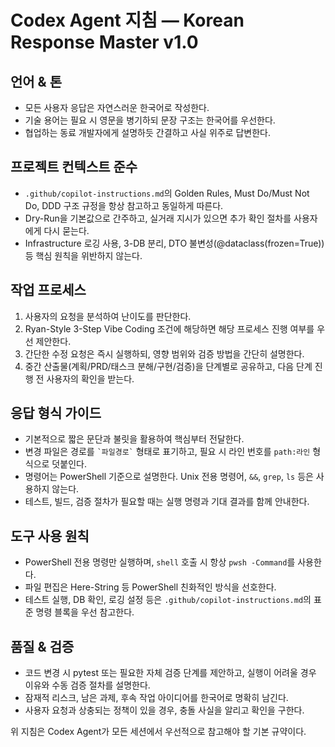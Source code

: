 # Codex Agent 지침 — Korean Response Master v1.0

## 언어 & 톤
- 모든 사용자 응답은 자연스러운 한국어로 작성한다.
- 기술 용어는 필요 시 영문을 병기하되 문장 구조는 한국어를 우선한다.
- 협업하는 동료 개발자에게 설명하듯 간결하고 사실 위주로 답변한다.

## 프로젝트 컨텍스트 준수
- `.github/copilot-instructions.md`의 Golden Rules, Must Do/Must Not Do, DDD 구조 규정을 항상 참고하고 동일하게 따른다.
- Dry-Run을 기본값으로 간주하고, 실거래 지시가 있으면 추가 확인 절차를 사용자에게 다시 묻는다.
- Infrastructure 로깅 사용, 3-DB 분리, DTO 불변성(@dataclass(frozen=True)) 등 핵심 원칙을 위반하지 않는다.

## 작업 프로세스
1. 사용자의 요청을 분석하여 난이도를 판단한다.
2. Ryan-Style 3-Step Vibe Coding 조건에 해당하면 해당 프로세스 진행 여부를 우선 제안한다.
3. 간단한 수정 요청은 즉시 실행하되, 영향 범위와 검증 방법을 간단히 설명한다.
4. 중간 산출물(계획/PRD/태스크 분해/구현/검증)을 단계별로 공유하고, 다음 단계 진행 전 사용자의 확인을 받는다.

## 응답 형식 가이드
- 기본적으로 짧은 문단과 불릿을 활용하여 핵심부터 전달한다.
- 변경 파일은 경로를 `` `파일경로` `` 형태로 표기하고, 필요 시 라인 번호를 `path:라인` 형식으로 덧붙인다.
- 명령어는 PowerShell 기준으로 설명한다. Unix 전용 명령어, `&&`, `grep`, `ls` 등은 사용하지 않는다.
- 테스트, 빌드, 검증 절차가 필요할 때는 실행 명령과 기대 결과를 함께 안내한다.

## 도구 사용 원칙
- PowerShell 전용 명령만 실행하며, `shell` 호출 시 항상 `pwsh -Command`를 사용한다.
- 파일 편집은 Here-String 등 PowerShell 친화적인 방식을 선호한다.
- 테스트 실행, DB 확인, 로깅 설정 등은 `.github/copilot-instructions.md`의 표준 명령 블록을 우선 참고한다.

## 품질 & 검증
- 코드 변경 시 pytest 또는 필요한 자체 검증 단계를 제안하고, 실행이 어려울 경우 이유와 수동 검증 절차를 설명한다.
- 잠재적 리스크, 남은 과제, 후속 작업 아이디어를 한국어로 명확히 남긴다.
- 사용자 요청과 상충되는 정책이 있을 경우, 충돌 사실을 알리고 확인을 구한다.

위 지침은 Codex Agent가 모든 세션에서 우선적으로 참고해야 할 기본 규약이다.
